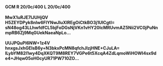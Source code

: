 #### GCM R 20/0c/400 L 20/0c/400
**MwX1uRJE7lJUHjQV**<br/>**H5ZEYDPyk8nlw6FlYNwJluXIREgOiCtkBO3j1UlCgtI=**<br/>**sN48og43LLhwfdfCL5bjFoDGsNjVKn1vHY20IcMRUvmAZ5Nii2VC0jPuNnmpRB6Zj9MqGUekNaeaNpLo...**<br/><br/>
**UUJPQuPl6NW+1z4V**<br/>**hnxgsJxhGElsB6y+N3bkxPcMN8qfchJlzjHNE+CJuLA=**<br/>**lLybYM82l1wy4DqXKQT9M8REY7VGPe6t5XcqA4ZdLqmoWiHOWI4sx9de4+JHqw05oH0cyUR71PW710ZO...**